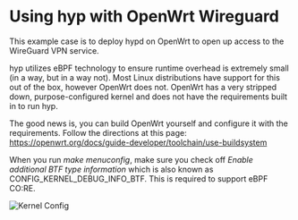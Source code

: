 # Using hyp with OpenWrt Wireguard

This example case is to deploy hypd on OpenWrt to open up access to the WireGuard VPN service.

hyp utilizes eBPF technology to ensure runtime overhead is extremely small (in a way, but in a way not).  Most Linux distributions have support for this out of the box, however OpenWrt does not.  OpenWrt has a very stripped down, purpose-configured kernel and does not have the requirements built in to run hyp.  

The good news is, you can build OpenWrt yourself and configure it with the requirements.  Follow the directions at this page: https://openwrt.org/docs/guide-developer/toolchain/use-buildsystem

When you run *make menuconfig*, make sure you check off *Enable additional BTF type information* which is also known as CONFIG_KERNEL_DEBUG_INFO_BTF.  This is required to support eBPF CO:RE. 

![Kernel Config](https://deadbeef.codes/steven/hyp/raw/branch/main/hypd/examples/openwrt-wireguard/kernel_config.png)

